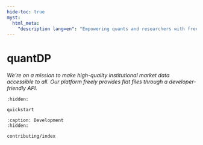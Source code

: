```yaml
---
hide-toc: true
myst:
  html_meta:
    "description lang=en": "Empowering quants and researchers with free access to high-quality institutional market data. We offer a developer-friendly API and freely available flat files."
---
```


# quantDP
*We're on a mission to make high-quality institutional market data accessible to all. Our platform freely provides flat files through a developer-friendly API.*




```{toctree}
:hidden:

quickstart
```

```{toctree}
:caption: Development
:hidden:

contributing/index
```